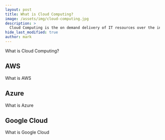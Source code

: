 ```yaml
---
layout: post
title: What is Cloud Computing?
image: /assets/img/cloud-computing.jpg
description: >
  Cloud Computing is the on demand delivery of IT resources over the internet via pay-as-you-go pricing. This post explains why Cloud Computing has become so ubiquitous over the last decade.
hide_last_modified: true
author: mark
---
```


What is Cloud Computing?

## AWS

What is AWS

## Azure

What is Azure

## Google Cloud

What is Google Cloud